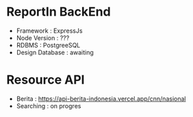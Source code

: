 # ReportIn BackEnd
+ Framework : ExpressJs
+ Node Version : ???
+ RDBMS : PostgreeSQL
+ Design Database : awaiting

# Resource API 
+ Berita : https://api-berita-indonesia.vercel.app/cnn/nasional
+ Searching : on progres